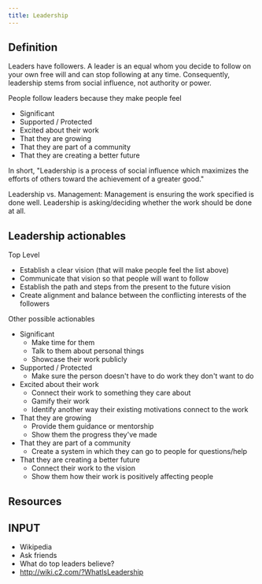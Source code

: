 ```yaml
---
title: Leadership
---
```


## Definition
Leaders have followers. A leader is an equal whom you decide to follow on your own free will and can stop following at any time. Consequently, leadership stems from social influence, not authority or power.

People follow leaders because they make people feel
- Significant
- Supported / Protected
- Excited about their work
- That they are growing
- That they are part of a community
- That they are creating a better future

In short, "Leadership is a process of social influence which maximizes the efforts of others toward the achievement of a greater good."

Leadership vs. Management:
Management is ensuring the work specified is done well. Leadership is asking/deciding whether the work should be done at all.


## Leadership actionables
Top Level
- Establish a clear vision (that will make people feel the list above)
- Communicate that vision so that people will want to follow
- Establish the path and steps from the present to the future vision
- Create alignment and balance between the conflicting interests of the followers

Other possible actionables
- Significant
  - Make time for them
  - Talk to them about personal things
  - Showcase their work publicly
- Supported / Protected
  - Make sure the person doesn't have to do work they don't want to do
- Excited about their work
  - Connect their work to something they care about
  - Gamify their work
  - Identify another way their existing motivations connect to the work
- That they are growing
  - Provide them guidance or mentorship
  - Show them the progress they've made
- That they are part of a community
  - Create a system in which they can go to people for questions/help
- That they are creating a better future
  - Connect their work to the vision
  - Show them how their work is positively affecting people

## Resources

## INPUT
- Wikipedia
- Ask friends
- What do top leaders believe?
- http://wiki.c2.com/?WhatIsLeadership
